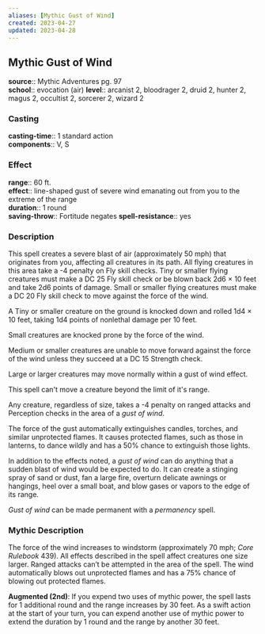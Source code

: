 ```yaml
---
aliases: [Mythic Gust of Wind]
created: 2023-04-27
updated: 2023-04-28
---
```


## Mythic Gust of Wind

**source**:: Mythic Adventures pg. 97  
**school**:: evocation (air)
**level**:: arcanist 2, bloodrager 2, druid 2, hunter 2, magus 2, occultist 2, sorcerer 2, wizard 2

### Casting

**casting-time**:: 1 standard action  
**components**:: V, S

### Effect

**range**:: 60 ft.  
**effect**:: line-shaped gust of severe wind emanating out from you to the extreme of the range  
**duration**:: 1 round  
**saving-throw**:: Fortitude negates
**spell-resistance**:: yes

### Description

This spell creates a severe blast of air (approximately 50 mph) that originates from you, affecting all creatures in its path. All flying creatures in this area take a -4 penalty on Fly skill checks. Tiny or smaller flying creatures must make a DC 25 Fly skill check or be blown back 2d6 × 10 feet and take 2d6 points of damage. Small or smaller flying creatures must make a DC 20 Fly skill check to move against the force of the wind.  
  
A Tiny or smaller creature on the ground is knocked down and rolled 1d4 × 10 feet, taking 1d4 points of nonlethal damage per 10 feet.  
  
Small creatures are knocked prone by the force of the wind.  
  
Medium or smaller creatures are unable to move forward against the force of the wind unless they succeed at a DC 15 Strength check.  
  
Large or larger creatures may move normally within a gust of wind effect.  
  
This spell can't move a creature beyond the limit of it's range.  
  
Any creature, regardless of size, takes a -4 penalty on ranged attacks and Perception checks in the area of a *gust of wind*.  
  
The force of the gust automatically extinguishes candles, torches, and similar unprotected flames. It causes protected flames, such as those in lanterns, to dance wildly and has a 50% chance to extinguish those lights.  
  
In addition to the effects noted, a *gust of wind* can do anything that a sudden blast of wind would be expected to do. It can create a stinging spray of sand or dust, fan a large fire, overturn delicate awnings or hangings, heel over a small boat, and blow gases or vapors to the edge of its range.  
  
*Gust of wind* can be made permanent with a *permanency* spell.

### Mythic Description

The force of the wind increases to windstorm (approximately 70 mph; *Core Rulebook* 439). All effects described in the spell affect creatures one size larger. Ranged attacks can’t be attempted in the area of the spell. The wind automatically blows out unprotected flames and has a 75% chance of blowing out protected flames.  
  
**Augmented (2nd)**: If you expend two uses of mythic power, the spell lasts for 1 additional round and the range increases by 30 feet. As a swift action at the start of your turn, you can expend another use of mythic power to extend the duration by 1 round and the range by another 30 feet.
